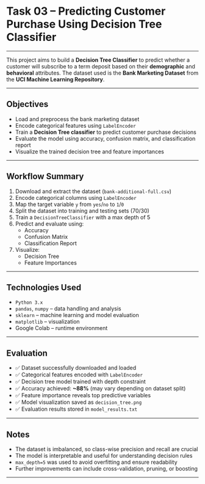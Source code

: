 # Task 03 – Predicting Customer Purchase Using Decision Tree Classifier

---

This project aims to build a **Decision Tree Classifier** to predict whether a customer will subscribe to a term deposit based on their **demographic** and **behavioral** attributes. The dataset used is the **Bank Marketing Dataset** from the **UCI Machine Learning Repository**.

---

## Objectives

- Load and preprocess the bank marketing dataset  
- Encode categorical features using `LabelEncoder`  
- Train a **Decision Tree classifier** to predict customer purchase decisions  
- Evaluate the model using accuracy, confusion matrix, and classification report  
- Visualize the trained decision tree and feature importances  

---

## Workflow Summary

1. Download and extract the dataset (`bank-additional-full.csv`)  
2. Encode categorical columns using `LabelEncoder`  
3. Map the target variable `y` from `yes`/`no` to `1`/`0`  
4. Split the dataset into training and testing sets (70/30)  
5. Train a `DecisionTreeClassifier` with a max depth of 5  
6. Predict and evaluate using:
   - Accuracy  
   - Confusion Matrix  
   - Classification Report  
7. Visualize:
   - Decision Tree  
   - Feature Importances  

---

## Technologies Used

- `Python 3.x`  
- `pandas`, `numpy` – data handling and analysis  
- `sklearn` – machine learning and model evaluation  
- `matplotlib` – visualization  
- Google Colab – runtime environment  

---

## Evaluation

- ✅ Dataset successfully downloaded and loaded  
- ✅ Categorical features encoded with `LabelEncoder`  
- ✅ Decision tree model trained with depth constraint  
- ✅ Accuracy achieved: **~88%** (may vary depending on dataset split)  
- ✅ Feature importance reveals top predictive variables  
- ✅ Model visualization saved as `decision_tree.png`  
- ✅ Evaluation results stored in `model_results.txt`  

---

## Notes

- The dataset is imbalanced, so class-wise precision and recall are crucial  
- The model is interpretable and useful for understanding decision rules  
- `max_depth=5` was used to avoid overfitting and ensure readability  
- Further improvements can include cross-validation, pruning, or boosting  

---
